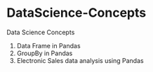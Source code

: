 # DataScience-Concepts
Data Science Concepts
1. Data Frame in Pandas 
2. GroupBy in Pandas
3. Electronic Sales data analysis using Pandas

